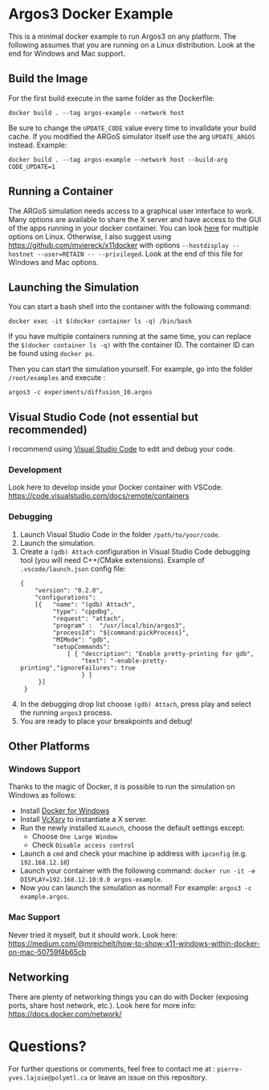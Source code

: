 # Argos3 Docker Example
This is a minimal docker example to run Argos3 on any platform.
The following assumes that you are running on a Linux distribution.
Look at the end for Windows and Mac support.

## Build the Image
For the first build execute in the same folder as the Dockerfile: 
```
docker build . --tag argos-example --network host
```
Be sure to change the `UPDATE_CODE` value every time to invalidate your build
cache. 
If you modified the ARGoS simulator itself use the arg `UPDATE_ARGOS` instead.
Example:
```
docker build . --tag argos-example --network host --build-arg CODE_UPDATE=1
```
## Running a Container
The ARGoS simulation needs access to a graphical user interface to work. 
Many options are available to share the X server and have access to the GUI of the apps running in your
docker container.
You can look [here](http://wiki.ros.org/docker/Tutorials/GUI) for multiple options on Linux.
Otherwise, I also suggest using https://github.com/mviereck/x11docker with options `--hostdisplay --hostnet --user=RETAIN -- --privileged`. 
Look at the end of this file for Windows and Mac options.

## Launching the Simulation
You can start a bash shell into the container with the following command: 
```
docker exec -it $(docker container ls -q) /bin/bash
```
If you have multiple containers running at the same time, you can replace the `$(docker container ls -q)` with the container ID. The container ID can be found using `docker ps`. 

Then you can start the simulation yourself.
For example, go into the folder `/root/examples`
and execute :
```
argos3 -c experiments/diffusion_10.argos
```
## Visual Studio Code (not essential but recommended)
I recommend using [Visual Studio Code](https://code.visualstudio.com/) to edit
and debug your code.

### Development
Look here to develop inside your Docker container with VSCode:
https://code.visualstudio.com/docs/remote/containers

### Debugging
1. Launch Visual Studio Code in the folder `/path/to/your/code`.
2. Launch the simulation.
3. Create a `(gdb) Attach` configuration in Visual Studio Code debugging tool
   (you will need C++/CMake extensions). Example of `.vscode/launch.json` config
   file:
   ```
   {
       "version": "0.2.0",
       "configurations": 
       [{   "name": "(gdb) Attach",
            "type": "cppdbg", 
            "request": "attach", 
            "program" :  "/usr/local/bin/argos3", 
            "processId": "${command:pickProcess}",
            "MIMode": "gdb", 
            "setupCommands": 
                [ { "description": "Enable pretty-printing for gdb", 
                    "text": "-enable-pretty-printing","ignoreFailures": true
                    } ]
        }]
    }
   ``` 
4. In the debugging drop list choose `(gdb) Attach`, press play and select the running `argos3` process.
5. You are ready to place your breakpoints and debug!

## Other Platforms

### Windows Support
Thanks to the magic of Docker, it is possible to run the simulation on Windows as follows:
- Install [Docker for Windows](https://docs.docker.com/get-docker/)
- Install [VcXsrv](https://sourceforge.net/projects/vcxsrv/) to instantiate a X server.
- Run the newly installed `XLaunch`, choose the default settings except:
    - Choose `One Large Window`
    - Check `Disable access control`
- Launch a `cmd` and check your machine ip address with `ipconfig` (e.g. `192.168.12.10`)
- Launch your container with the following command: `docker run -it -e DISPLAY=192.168.12.10:0.0 argos-example`.
- Now you can launch the simulation as normal! For example: `argos3 -c
  example.argos`.

### Mac Support
Never tried it myself, but it should work. Look here: https://medium.com/@mreichelt/how-to-show-x11-windows-within-docker-on-mac-50759f4b65cb

## Networking
There are plenty of networking things you can do with Docker (exposing ports,
share host network, etc.). Look here for more info: https://docs.docker.com/network/
# Questions?
For further questions or comments, feel free to contact me at :
`pierre-yves.lajoie@polymtl.ca` or leave an issue on this repository.
